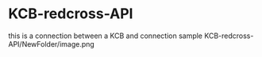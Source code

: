 # KCB-redcross-API
this is a connection between a KCB and connection sample
KCB-redcross-API/NewFolder/image.png

